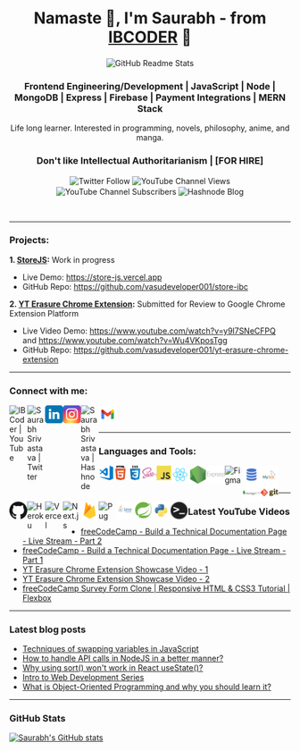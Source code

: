 <h1 align="center">Namaste 🙏, I'm Saurabh - from <a href="https://www.youtube.com/channel/UCHBONOEjtMti0oRA_qWADYA">IBCODER</a> 👋</h1>

<p align="center">
 <img width="100px" src="https://avatars.githubusercontent.com/u/56103269?v=4" align="center" alt="GitHub Readme Stats" />
 <h3 align="center">Frontend Engineering/Development | JavaScript | Node | MongoDB | Express | Firebase | Payment Integrations | MERN Stack</h3>
 <p align="center">Life long learner. Interested in programming, novels, philosophy, anime, and manga. </p>
 <h3 align="center">Don't like Intellectual Authoritarianism | [FOR HIRE]</h3>
</p>

<p align="center">
    <img align="center" alt="Twitter Follow" src="https://img.shields.io/twitter/follow/saudev001?color=%231DA1F2&label=Follow%20%40saudev001&style=flat-square" />
    <img align="center" alt="YouTube Channel Views" src="https://img.shields.io/youtube/channel/views/UCHBONOEjtMti0oRA_qWADYA?color=%23FF0000&label=YouTube%20Channel%20Views&style=flat-square" />
    <img align="center" alt="YouTube Channel Subscribers" src="https://img.shields.io/youtube/channel/subscribers/UCHBONOEjtMti0oRA_qWADYA?color=FF0000&label=YouTube%20Subscribers&style=flat-square" />
    <img align="center" alt="Hashnode Blog" src="https://img.shields.io/website?label=Hashnode%20Blogs&up_message=read&url=https%3A%2F%2Fibcoder.hashnode.dev%2F" />
</p>
<br />
<hr />

### Projects:

**1. [StoreJS](https://store-js.vercel.app):** Work in progress
 - Live Demo: https://store-js.vercel.app
 - GitHub Repo: https://github.com/vasudeveloper001/store-ibc

**2. [YT Erasure Chrome Extension](https://chrome.google.com/webstore/detail/yt-erasure/jabdodobogpeidplcbdcmndaijnnedmp):** Submitted for Review to Google Chrome Extension Platform
 - Live Video Demo: https://www.youtube.com/watch?v=y9l7SNeCFPQ and https://www.youtube.com/watch?v=Wu4VKposTgg
 - GitHub Repo: https://github.com/vasudeveloper001/yt-erasure-chrome-extension

---

### Connect with me:

[<img align="left" alt="IBCoder | YouTube" width="32px" src="https://seeklogo.net/wp-content/uploads/2020/03/YouTube-icon-SVG-512x512.png" />](https://www.youtube.com/channel/UCHBONOEjtMti0oRA_qWADYA)
[<img align="left" alt="Saurabh Srivastava | Twitter" width="32px" src="https://th.bing.com/th/id/OIP.nHB3f94fM0KpmCejJFRc3QHaH2?pid=ImgDet&rs=1" />](https://twitter.com/saudev001)
[<img align="left" alt="Saurabh Srivastava | LinkedIn" width="32px" src="https://github.com/edent/SuperTinyIcons/blob/master/images/svg/linkedin.svg" />](https://www.linkedin.com/in/saurabh-srivastava-b62330109/)
[<img align="left" alt="Saurabh Srivastava | Instagram" width="32px" src="https://github.com/edent/SuperTinyIcons/blob/master/images/svg/instagram.svg" />](https://www.instagram.com/saudev001/)
[<img align="left" alt="Saurabh Srivastava | Hashnode" width="32px" src="https://cdn.hashnode.com/res/hashnode/image/upload/v1592752137870/scHk9tTaA.png?auto=compress" />](https://ibcoder.hashnode.dev/)
[<img align="left" alt="Saurabh Srivastava | Gmail" width = "32px" src = "https://github.com/edent/SuperTinyIcons/blob/master/images/svg/gmail.svg"/>](mailto:vasudeveloper001@gmail.com)
<br>
<br>

<hr />

### Languages and Tools:

<img align="left" alt="Visual Studio Code" width="26px" src="https://raw.githubusercontent.com/github/explore/80688e429a7d4ef2fca1e82350fe8e3517d3494d/topics/visual-studio-code/visual-studio-code.png" />
<img align="left" alt="HTML5" width="26px" src="https://raw.githubusercontent.com/github/explore/80688e429a7d4ef2fca1e82350fe8e3517d3494d/topics/html/html.png" />
<img align="left" alt="CSS3" width="26px" src="https://raw.githubusercontent.com/github/explore/80688e429a7d4ef2fca1e82350fe8e3517d3494d/topics/css/css.png" />
<img align="left" alt="Sass" width="26px" src="https://raw.githubusercontent.com/github/explore/80688e429a7d4ef2fca1e82350fe8e3517d3494d/topics/sass/sass.png" />
<img align="left" alt="JavaScript" width="26px" src="https://raw.githubusercontent.com/github/explore/80688e429a7d4ef2fca1e82350fe8e3517d3494d/topics/javascript/javascript.png" />
<img align="left" alt="React" width="32px" src="https://raw.githubusercontent.com/github/explore/80688e429a7d4ef2fca1e82350fe8e3517d3494d/topics/react/react.png" />
<img align="left" alt="Node.js" width="32px" src="https://raw.githubusercontent.com/github/explore/80688e429a7d4ef2fca1e82350fe8e3517d3494d/topics/nodejs/nodejs.png" />
<img align="left" alt="Express" width="32px" src="https://raw.githubusercontent.com/github/explore/80688e429a7d4ef2fca1e82350fe8e3517d3494d/topics/express/express.png" />
<img align="left" alt="Figma" width="32px" src="https://camo.githubusercontent.com/ed93c2b000a76ceaad1503e7eb9356591b885227e82a36a005b9d3498b303ba5/68747470733a2f2f7777772e766563746f726c6f676f2e7a6f6e652f6c6f676f732f6669676d612f6669676d612d69636f6e2e737667" />
<img align="left" alt="SQL" width="32px" src="https://raw.githubusercontent.com/github/explore/80688e429a7d4ef2fca1e82350fe8e3517d3494d/topics/sql/sql.png" />
<img align="left" alt="MySQL" width="32px" src="https://raw.githubusercontent.com/github/explore/80688e429a7d4ef2fca1e82350fe8e3517d3494d/topics/mysql/mysql.png" />
<img align="left" alt="MongoDB" width="32px" src="https://raw.githubusercontent.com/github/explore/80688e429a7d4ef2fca1e82350fe8e3517d3494d/topics/mongodb/mongodb.png" />
<img align="left" alt="Git" width="32px" src="https://raw.githubusercontent.com/github/explore/80688e429a7d4ef2fca1e82350fe8e3517d3494d/topics/git/git.png" />
<img align="left" alt="GitHub" width="32px" src="https://raw.githubusercontent.com/github/explore/78df643247d429f6cc873026c0622819ad797942/topics/github/github.png" />
<img align="left" alt="Heroku" width="32px" src="https://camo.githubusercontent.com/df12cb598044a3f38efc1f45e3580558c324cf8789b79487125044eeebcc4dee/68747470733a2f2f7777772e766563746f726c6f676f2e7a6f6e652f6c6f676f732f6865726f6b752f6865726f6b752d69636f6e2e737667" />
<img align="left" alt="Vercel" width="32px" src="https://cdn.jsdelivr.net/gh/wuzhiguang1/bolgfile@1.8/tool/static/picture/hfe6251603ed446848e99364bafeff3d7n.png" />
<img align="left" alt="Next.js" width="32px" src="https://camo.githubusercontent.com/300c2986a53648631c34798554da7cde3779de253b02a15da6bccc59ea9f0317/68747470733a2f2f63646e2e776f726c64766563746f726c6f676f2e636f6d2f6c6f676f732f6e6578746a732d332e737667" />
<img align="left" alt="Firebase" width="32px" src="https://raw.githubusercontent.com/github/explore/80688e429a7d4ef2fca1e82350fe8e3517d3494d/topics/firebase/firebase.png" />
<img align="left" alt="Pug" width="32px" src="https://camo.githubusercontent.com/e6f31db76aa258d4e26be8464f2dff9796d5cf59185976df02dd80ae6a60cc9e/68747470733a2f2f63646e2e776f726c64766563746f726c6f676f2e636f6d2f6c6f676f732f7075672e737667" />
<img align="left" alt="Java" width="32px" src="https://raw.githubusercontent.com/github/explore/80688e429a7d4ef2fca1e82350fe8e3517d3494d/topics/java/java.png"/>
<img align="left" alt="Springboot" width="32px" src="https://raw.githubusercontent.com/github/explore/80688e429a7d4ef2fca1e82350fe8e3517d3494d/topics/spring-boot/spring-boot.png" />
<img align="left" alt="Python" width="32px" src="https://raw.githubusercontent.com/github/explore/80688e429a7d4ef2fca1e82350fe8e3517d3494d/topics/python/python.png" />
<img align="left" alt="Terminal" width="32px" src="https://raw.githubusercontent.com/github/explore/80688e429a7d4ef2fca1e82350fe8e3517d3494d/topics/terminal/terminal.png" />

<br />
<br />

<hr />

### Latest YouTube Videos

<!-- YOUTUBE:START -->
- [freeCodeCamp - Build a Technical Documentation Page - Live Stream - Part 2](https://www.youtube.com/watch?v=L5JTfR2uwK0)
- [freeCodeCamp - Build a Technical Documentation Page - Live Stream - Part 1](https://www.youtube.com/watch?v=7uNWT9rzm-o)
- [YT Erasure Chrome Extension Showcase Video - 1](https://www.youtube.com/watch?v=y9l7SNeCFPQ)
- [YT Erasure Chrome Extension Showcase Video - 2](https://www.youtube.com/watch?v=Wu4VKposTgg)
- [freeCodeCamp Survey Form Clone | Responsive HTML & CSS3 Tutorial | Flexbox](https://www.youtube.com/watch?v=p4LypMpJQzs)
<!-- YOUTUBE:END -->

---

### Latest blog posts

<!-- BLOG-POST-LIST:START -->
- [Techniques of swapping variables in JavaScript](https://ibcoder.hashnode.dev/techniques-of-swapping-variables-in-javascript)
- [How to handle API calls in NodeJS in a better manner?](https://ibcoder.hashnode.dev/how-to-handle-api-calls-in-nodejs-in-a-better-manner)
- [Why using sort() won't work in React useState()?](https://ibcoder.hashnode.dev/why-using-sort-wont-work-in-react-usestate)
- [Intro to Web Development Series](https://ibcoder.hashnode.dev/intro-to-web-development-series)
- [What is Object-Oriented Programming and why you should learn it?](https://ibcoder.hashnode.dev/what-is-object-oriented-programming-and-why-you-should-learn-it)
<!-- BLOG-POST-LIST:END -->

---

### GitHub Stats

[![Saurabh's GitHub stats](https://github-readme-stats-liart-beta.vercel.app/api?username=vasudeveloper001)](https://github.com/anuraghazra/github-readme-stats)

[linkedin]: https://www.linkedin.com/in/saurabh-srivastava-b62330109/
[youtube]: https://www.youtube.com/channel/UCHBONOEjtMti0oRA_qWADYA
[twitter]: https://www.twitter.com/saudev001
[instagram]: https://www.instagram.com/saudev001
[hashnode]: https://ibcoder.hashnode.dev
[medium]: https://vasudeveloper001.medium.com
[twetch]: https://twetch.app/u/39600
[codepen.io]: https://codepen.io/vasudeveloper001
